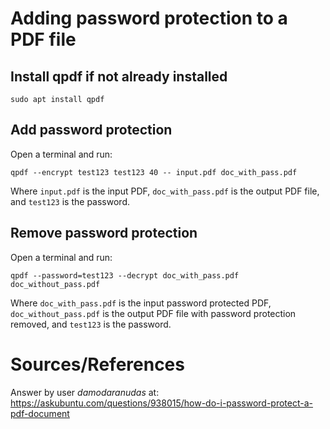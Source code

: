 # Adding password protection to a PDF file

## Install qpdf if not already installed
```
sudo apt install qpdf
```

## Add password protection

Open a terminal and run:
```
qpdf --encrypt test123 test123 40 -- input.pdf doc_with_pass.pdf
```
Where `input.pdf` is the input PDF, `doc_with_pass.pdf` is the output PDF file, and `test123` is the password.

## Remove password protection
Open a terminal and run:
```
qpdf --password=test123 --decrypt doc_with_pass.pdf doc_without_pass.pdf
```
Where `doc_with_pass.pdf` is the input password protected PDF, `doc_without_pass.pdf` is the output PDF file with password protection removed, and `test123` is the password.

# Sources/References
Answer by user _damodaranudas_ at:
https://askubuntu.com/questions/938015/how-do-i-password-protect-a-pdf-document
